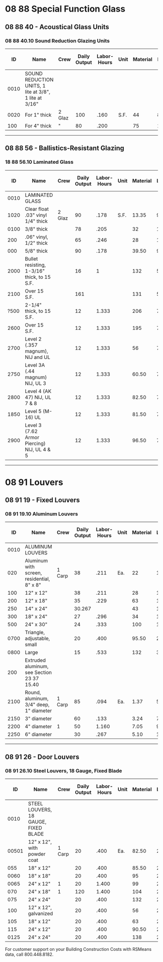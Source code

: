 # 08 88 Special Function Glass  
## 08 88 40 - Acoustical Glass Units

### 08 88 40.10 Sound Reduction Glazing Units

| ID   | Name                                 | Crew   | Daily Output | Labor-Hours | Unit | Material | Labor | Equipment | Total  | Total Incl O&P |
|------|--------------------------------------|--------|-------------|-------------|------|----------|-------|-----------|--------|----------------|
| 0010 | SOUND REDUCTION UNITS, 1 lite at 3/8", 1 lite at 3/16" |        |             |             |      |          |       |           |        |                |
| 0020 | For 1" thick                         | 2 Glaz | 100         | .160        | S.F. | 44       | 8.65  |           | 52.65  | 61.50          |
| 100  | For 4" thick                         | "      | 80          | .200        |      | 75       | 10.80 |           | 85.80  | 98.50          |

---

## 08 88 56 - Ballistics-Resistant Glazing

### 18 88 56.10 Laminated Glass

| ID   | Name                                                      | Crew   | Daily Output | Labor-Hours | Unit | Material | Labor | Equipment | Total  | Total Incl O&P |
|------|-----------------------------------------------------------|--------|-------------|-------------|------|----------|-------|-----------|--------|----------------|
| 0010 | LAMINATED GLASS                                           |        |             |             |      |          |       |           |        |                |
| 1020 | Clear float .03" vinyl 1/4" thick                         | 2 Glaz | 90          | .178        | S.F. | 13.35    | 9.60  |           | 22.95  | 29             |
| 0100 | 3/8" thick                                                |        | 78          | .205        |      | 32       | 11.10 |           | 43.10  | 51.50          |
| 200  | .06" vinyl, 1/2" thick                                    |        | 65          | .246        |      | 28       | 13.30 |           | 41.30  | 51             |
| 000  | 5/8" thick                                                |        | 90          | .178        |      | 39.50    | 9.60  |           | 49.10  | 58             |
| 2000 | Bullet resisting, 1-3/16" thick, to 15 S.F.               |        | 16          | 1           |      | 132      | 54    |           | 186    | 226            |
| 2100 | Over 15 S.F.                                              |        | 161         |             |      | 131      | 54    |           | 185    | 225            |
| ?500 | 2-1/4" thick, to 15 S.F.                                  |        | 12          | 1.333       |      | 206      | 72    |           | 278    | 335            |
| 2600 | Over 15 S.F.                                              |        | 12          | 1.333       |      | 195      | 72    |           | 267    | 320            |
| 2700 | Level 2 (.357 magnum), NIJ and UL                         |        | 12          | 1.333       |      | 56       | 72    |           | 128    | 169            |
| 2750 | Level 3A (.44 magnum) NIJ, UL 3                           |        | 12          | 1.333       |      | 60.50    | 72    |           | 132.50 | 174            |
| 2800 | Level 4 (AK 47) NIJ, UL 7 & 8                             |        | 12          | 1.333       |      | 82.50    | 72    |           | 154.50 | 198            |
| 1850 | Level 5 (M-16) UL                                         |        | 12          | 1.333       |      | 81.50    | 72    |           | 153.50 | 197            |
| 2900 | Level 3 (7.62 Armor Piercing) NIJ, UL 4 & 5               |        | 12          | 1.333       |      | 96.50    | 72    |           | 168.50 | 213            |

---

# 08 91 Louvers

## 08 91 19 - Fixed Louvers

### 08 91 19.10 Aluminum Louvers

| ID   | Name                                         | Crew   | Daily Output | Labor-Hours | Unit | Material | Labor  | Equipment | Total  | Total Incl O&P |
|------|----------------------------------------------|--------|-------------|-------------|------|----------|--------|-----------|--------|----------------|
| 0010 | ALUMINUM LOUVERS                             |        |             |             |      |          |        |           |        |                |
| 020  | Aluminum with screen, residential, 8" x 8"   | 1 Carp | 38          | .211        | Ea.  | 22       | 11.85  |           | 33.85  | 41.50          |
| 100  | 12" x 12"                                    |        | 38          | .211        |      | 28       | 11.85  |           | 39.85  | 48.50          |
| 200  | 12" x 18"                                    |        | 35          | .229        |      | 63       | 12.85  |           | 75.85  | 88.50          |
| 250  | 14" x 24"                                    |        | 30.267      |             |      | 43       | 15     |           | 58     | 69.50          |
| 300  | 18" x 24"                                    |        | 27          | .296        |      | 34       | 16.70  |           | 50.70  | 62.50          |
| 500  | 24" x 30"                                    |        | 24          | .333        |      | 100      | 18.75  |           | 118.75 | 138            |
| 0700 | Triangle, adjustable, small                  |        | 20          | .400        |      | 95.50    | 22.50  |           | 118    | 139            |
| 0800 | Large                                        |        | 15          | .533        |      | 132      | 30     |           | 162    | 191            |
| 200  | Extruded aluminum, see Section 23 37 15.40   |        |             |             |      |          |        |           |        |                |
| 2100 | Round, aluminum, 3/4" deep, 1" diameter      | 1 Carp | 85          | .094        | Ea.  | 1.37     | 5.30   |           | 6.67   | 9.40           |
| 2150 | 3" diameter                                  |        | 60          | .133        |      | 3.24     | 7.50   |           | 10.74  | 14.70          |
| 2200 | 4" diameter                                  | 1      | 50          | 1.160       |      | 7.05     | 9      |           | 16.05  | 21             |
| 2250 | 6" diameter                                  |        | 30          | .267        |      | 5.10     | 15     |           | 20.10  | 28             |

---

## 08 91 26 - Door Louvers

### 08 91 26.10 Steel Louvers, 18 Gauge, Fixed Blade

| ID    | Name                                         | Crew   | Daily Output | Labor-Hours | Unit | Material | Labor  | Equipment | Total  | Total Incl O&P |
|-------|----------------------------------------------|--------|-------------|-------------|------|----------|--------|-----------|--------|----------------|
| 0010  | STEEL LOUVERS, 18 GAUGE, FIXED BLADE         |        |             |             |      |          |        |           |        |                |
| 00501 | 12" x 12", with powder coat                  | 1 Carp | 20          | .400        | Ea.  | 82.50    | 22.50  |           | 105    | 124            |
| 055   | 18" x 12"                                   |        | 20          | .400        |      | 85.50    | 22.50  |           | 108    | 128            |
| 0060  | 18" x 18"                                   |        | 20          | .400        |      | 95       | 22.50  |           | 117.50 | 139            |
| 0065  | 24" x 12"                                   | 1      | 20          | 1.400       |      | 99       | 22.50  |           | 121.50 | 143            |
| 070   | 24" x 18"                                   | 1      | 120         | 1.400       |      | 104      | 22.50  |           | 126.50 | 149            |
| 075   | 24" x 24"                                   |        | 20          | .400        |      | 132      | 22.50  |           | 154.50 | 179            |
| 100   | 12" x 12", galvanized                       |        | 20          | .400        |      | 56       | 22.50  |           | 78.50  | 95             |
| 105   | 18" x 12"                                   |        | 20          | .400        |      | 63       | 22.50  |           | 85.50  | 103            |
| 115   | 24" x 12"                                   |        | 20          | .400        |      | 90.50    | 22.50  |           | 113    | 133            |
| 0125  | 24" x 24"                                   |        | 20          | .400        |      | 138      | 22.50  |           | 160.50 | 186            |

For customer support on your Building Construction Costs with RSMeans data, call 800.448.8182.